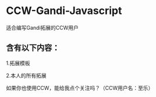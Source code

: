 # CCW-Gandi-Javascript
适合编写Gandi拓展的CCW用户

## 含有以下内容：
1.拓展模板

2.本人的所有拓展

如果你也使用CCW，能给我点个关注吗？（CCW用户名：至乐）
